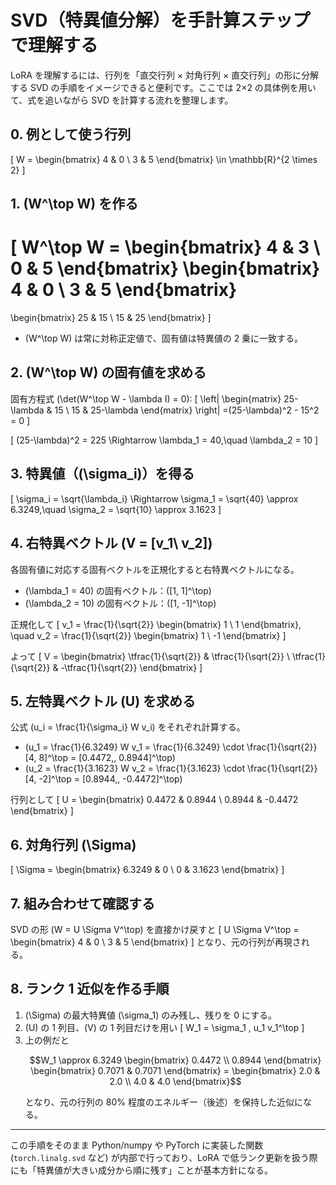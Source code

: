 # SVD（特異値分解）を手計算ステップで理解する

LoRA を理解するには、行列を「直交行列 × 対角行列 × 直交行列」の形に分解する SVD の手順をイメージできると便利です。ここでは 2×2 の具体例を用いて、式を追いながら SVD を計算する流れを整理します。

## 0. 例として使う行列
\[
W =
\begin{bmatrix}
4 & 0 \\
3 & 5
\end{bmatrix}
\in \mathbb{R}^{2 \times 2}
\]

## 1. \(W^\top W\) を作る
\[
W^\top W =
\begin{bmatrix}
4 & 3 \\
0 & 5
\end{bmatrix}
\begin{bmatrix}
4 & 0 \\
3 & 5
\end{bmatrix}
=
\begin{bmatrix}
25 & 15 \\
15 & 25
\end{bmatrix}
\]

- \(W^\top W\) は常に対称正定値で、固有値は特異値の 2 乗に一致する。

## 2. \(W^\top W\) の固有値を求める

固有方程式 \(\det(W^\top W - \lambda I) = 0\):
\[
\left|
\begin{matrix}
25-\lambda & 15 \\
15 & 25-\lambda
\end{matrix}
\right|
=(25-\lambda)^2 - 15^2 = 0
\]

\[
(25-\lambda)^2 = 225
\Rightarrow
\lambda_1 = 40,\quad \lambda_2 = 10
\]

## 3. 特異値（\(\sigma_i\)）を得る
\[
\sigma_i = \sqrt{\lambda_i}
\Rightarrow
\sigma_1 = \sqrt{40} \approx 6.3249,\quad
\sigma_2 = \sqrt{10} \approx 3.1623
\]

## 4. 右特異ベクトル \(V = [v_1\ v_2]\)

各固有値に対応する固有ベクトルを正規化すると右特異ベクトルになる。

- \(\lambda_1 = 40\) の固有ベクトル：\([1, 1]^\top\)
- \(\lambda_2 = 10\) の固有ベクトル：\([1, -1]^\top\)

正規化して
\[
v_1 = \frac{1}{\sqrt{2}}
\begin{bmatrix}
1 \\ 1
\end{bmatrix},
\quad
v_2 = \frac{1}{\sqrt{2}}
\begin{bmatrix}
1 \\ -1
\end{bmatrix}
\]

よって
\[
V =
\begin{bmatrix}
\tfrac{1}{\sqrt{2}} & \tfrac{1}{\sqrt{2}} \\
\tfrac{1}{\sqrt{2}} & -\tfrac{1}{\sqrt{2}}
\end{bmatrix}
\]

## 5. 左特異ベクトル \(U\) を求める

公式 \(u_i = \frac{1}{\sigma_i} W v_i\) をそれぞれ計算する。

- \(u_1 = \frac{1}{6.3249} W v_1 = \frac{1}{6.3249} \cdot \frac{1}{\sqrt{2}} [4, 8]^\top = [0.4472,\, 0.8944]^\top\)
- \(u_2 = \frac{1}{3.1623} W v_2 = \frac{1}{3.1623} \cdot \frac{1}{\sqrt{2}} [4, -2]^\top = [0.8944,\, -0.4472]^\top\)

行列として
\[
U =
\begin{bmatrix}
0.4472 & 0.8944 \\
0.8944 & -0.4472
\end{bmatrix}
\]

## 6. 対角行列 \(\Sigma\)
\[
\Sigma =
\begin{bmatrix}
6.3249 & 0 \\
0 & 3.1623
\end{bmatrix}
\]

## 7. 組み合わせて確認する

SVD の形 \(W = U \Sigma V^\top\) を直接かけ戻すと
\[
U \Sigma V^\top =
\begin{bmatrix}
4 & 0 \\
3 & 5
\end{bmatrix}
\]
となり、元の行列が再現される。

## 8. ランク 1 近似を作る手順

1. \(\Sigma\) の最大特異値 \(\sigma_1\) のみ残し、残りを 0 にする。
2. \(U\) の 1 列目、\(V\) の 1 列目だけを用い
   \[
   W_1 = \sigma_1 \, u_1 v_1^\top
   \]
3. 上の例だと
   ```math
   W_1 \approx 6.3249
   \begin{bmatrix}
   0.4472 \\
   0.8944
   \end{bmatrix}
   \begin{bmatrix}
   0.7071 & 0.7071
   \end{bmatrix}
   =
   \begin{bmatrix}
   2.0 & 2.0 \\
   4.0 & 4.0
   \end{bmatrix}
   ```
   となり、元の行列の 80% 程度のエネルギー（後述）を保持した近似になる。

---

この手順をそのまま Python/numpy や PyTorch に実装した関数 (`torch.linalg.svd` など) が内部で行っており、LoRA で低ランク更新を扱う際にも「特異値が大きい成分から順に残す」ことが基本方針になる。

